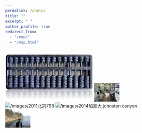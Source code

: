 ```yaml
---
permalink: /photo/
title: ""
excerpt: " "
author_profile: true
redirect_from: 
  - "/nmp/"
  - "/nmp.html"
---
```


<img src="/images/算盘.jpg" alt="/images/算盘" width="280"/>

<img src="/images/2007物理所.jpg" alt="/images/2007物理所" width="80"/>

<img src="/images/2011北京798.jpg" alt="/images/2011北京798" width="80"/>

<img src="/images/2014加拿大 johnston canyon.jpg" alt="/images/2014加拿大 johnston canyon" width="80"/>

<img src="/images/2017温哥华.jpg" alt="/images/2017温哥华" width="80"/>
